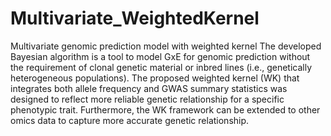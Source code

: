 # Multivariate_WeightedKernel
Multivariate genomic prediction model with weighted kernel
The developed Bayesian algorithm is a tool to model GxE for genomic prediction without the requirement of clonal genetic material or inbred lines (i.e., genetically heterogeneous populations). The proposed weighted kernel (WK) that integrates both allele frequency and GWAS summary statistics was designed to reflect more reliable genetic relationship for a specific phenotypic trait. Furthermore, the WK framework can be extended to other omics data to capture more accurate genetic relationship.
